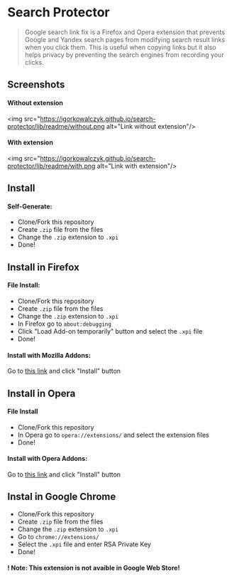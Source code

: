 # Search Protector
> Google search link fix is a Firefox and Opera extension that prevents Google and Yandex search pages from modifying search result links when you click them. This is useful when copying links but it also helps privacy by preventing the search engines from recording your clicks.

## Screenshots

#### Without extension
<img src="https://igorkowalczyk.github.io/search-protector/lib/readme/without.png alt="Link without extension"/>

#### With extension
<img src="https://igorkowalczyk.github.io/search-protector/lib/readme/with.png alt="Link with extension"/>

## Install

#### Self-Generate:
 - Clone/Fork this repository
 - Create `.zip` file from the files
 - Change the `.zip` extension to `.xpi`
 - Done!

## Install in Firefox

#### File Install:
 - Clone/Fork this repository
 - Create `.zip` file from the files
 - Change the `.zip` extension to `.xpi`
 - In Firefox go to `about:debugging`
 - Click "Load Add-on temporarily" button and select the `.xpi` file
 - Done!
 
#### Install with Mozilla Addons: <br>
 Go to [this link](https://addons.mozilla.org) and click "Install" button
 
## Install in Opera
 
#### File Install
 - Clone/Fork this repository
 - In Opera go to `opera://extensions/` and select the extension files
 - Done!

#### Install with Opera Addons: <br>
 Go to [this link](https://addons.opera.com) and click "Install" button

## Instal in Google Chrome
 - Clone/Fork this repository
 - Create `.zip` file from the files
 - Change the `.zip` extension to `.xpi`
 - Go to `chrome://extensions/`
 - Select the `.xpi` file and enter RSA Private Key
 - Done!

#### ! Note: This extension is not avaible in Google Web Store!
